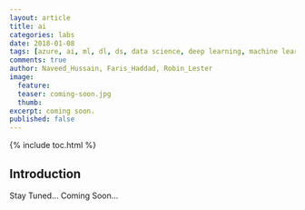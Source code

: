 ```yaml
---
layout: article
title: ai
categories: labs
date: 2018-01-08
tags: [azure, ai, ml, dl, ds, data science, deep learning, machine learning, congnitive computing]
comments: true
author: Naveed_Hussain, Faris_Haddad, Robin_Lester
image:
  feature:
  teaser: coming-soon.jpg
  thumb:
excerpt: coming soon.
published: false
---
```

{% include toc.html %}

## Introduction

Stay Tuned... Coming Soon...

